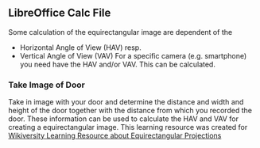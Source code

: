## LibreOffice Calc File
Some calculation of the equirectangular image are dependent of the 
* Horizontal Angle of View (HAV) resp.
* Vertical Angle of View (VAV)
For a specific camera (e.g. smartphone) you need have the HAV and/or VAV. This can be calculated.

### Take Image of Door
Take in image with your door and determine the distance and width and height of the door together with the distance from which you recorded the door. These information can be used to calculate the HAV and VAV for creating a equirectangular image. 
This learning resource was created for [Wikiversity Learning Resource about Equirectangular Projections](https://en.wikiversity.org/wiki/Equirectangular_projection)
